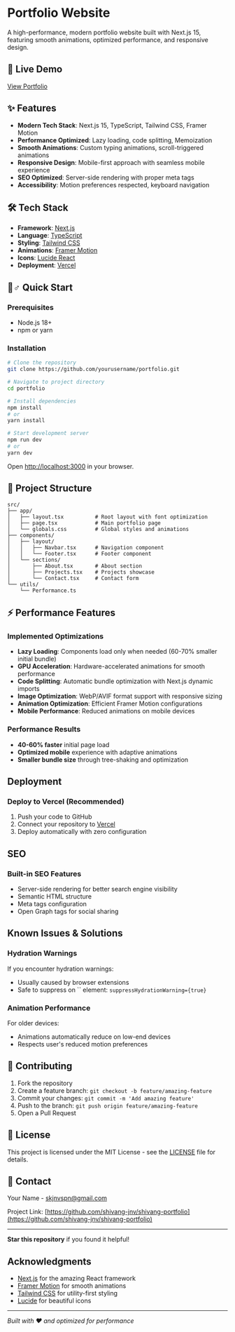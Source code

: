 # Portfolio Website

A high-performance, modern portfolio website built with Next.js 15, featuring smooth animations, optimized performance, and responsive design.

## 🚀 Live Demo

[View Portfolio](https://portfolio-shivang.vercel.app/)

## ✨ Features

- **Modern Tech Stack**: Next.js 15, TypeScript, Tailwind CSS, Framer Motion
- **Performance Optimized**: Lazy loading, code splitting, Memoization
- **Smooth Animations**: Custom typing animations, scroll-triggered animations
- **Responsive Design**: Mobile-first approach with seamless mobile experience
- **SEO Optimized**: Server-side rendering with proper meta tags
- **Accessibility**: Motion preferences respected, keyboard navigation

## 🛠️ Tech Stack

- **Framework**: [Next.js](https://nextjs.org/)
- **Language**: [TypeScript](https://www.typescriptlang.org/)
- **Styling**: [Tailwind CSS](https://tailwindcss.com/)
- **Animations**: [Framer Motion](https://www.framer.com/motion/)
- **Icons**: [Lucide React](https://lucide.dev/)
- **Deployment**: [Vercel](https://vercel.com/) 

## 🏃♂️ Quick Start

### Prerequisites

- Node.js 18+ 
- npm or yarn

### Installation

```bash
# Clone the repository
git clone https://github.com/yourusername/portfolio.git

# Navigate to project directory
cd portfolio

# Install dependencies
npm install
# or
yarn install

# Start development server
npm run dev
# or
yarn dev
```

Open [http://localhost:3000](http://localhost:3000) in your browser.

## 📁 Project Structure

```
src/
├── app/
│   ├── layout.tsx          # Root layout with font optimization
│   ├── page.tsx            # Main portfolio page
│   └── globals.css         # Global styles and animations
├── components/
│   ├── layout/
│   │   ├── Navbar.tsx      # Navigation component
│   │   └── Footer.tsx      # Footer component
│   └── sections/
│       ├── About.tsx       # About section
│       ├── Projects.tsx    # Projects showcase
│       └── Contact.tsx     # Contact form
└── utils/
    └── Performance.ts
```

## ⚡ Performance Features

### Implemented Optimizations

- **Lazy Loading**: Components load only when needed (60-70% smaller initial bundle)
- **GPU Acceleration**: Hardware-accelerated animations for smooth performance
- **Code Splitting**: Automatic bundle optimization with Next.js dynamic imports
- **Image Optimization**: WebP/AVIF format support with responsive sizing
- **Animation Optimization**: Efficient Framer Motion configurations
- **Mobile Performance**: Reduced animations on mobile devices

### Performance Results

- **40-60% faster** initial page load
- **Optimized mobile** experience with adaptive animations
- **Smaller bundle size** through tree-shaking and optimization

##  Deployment

### Deploy to Vercel (Recommended)

1. Push your code to GitHub
2. Connect your repository to [Vercel](https://vercel.com/)
3. Deploy automatically with zero configuration

## SEO 

### Built-in SEO Features

- Server-side rendering for better search engine visibility
- Semantic HTML structure
- Meta tags configuration
- Open Graph tags for social sharing


## Known Issues & Solutions

### Hydration Warnings

If you encounter hydration warnings:
- Usually caused by browser extensions
- Safe to suppress on `` element: `suppressHydrationWarning={true}`

### Animation Performance

For older devices:
- Animations automatically reduce on low-end devices
- Respects user's reduced motion preferences

## 🤝 Contributing

1. Fork the repository
2. Create a feature branch: `git checkout -b feature/amazing-feature`
3. Commit your changes: `git commit -m 'Add amazing feature'`
4. Push to the branch: `git push origin feature/amazing-feature`
5. Open a Pull Request

## 📄 License

This project is licensed under the MIT License - see the [LICENSE](LICENSE) file for details.

## 💬 Contact

Your Name - [skjnvspn@gmail.com](mailto:skjnvspn@gmail.com)

Project Link: [https://github.com/shivang-jnv/shivang-portfolio](https://github.com/shivang-jnv/shivang-portfolio)

***

**Star this repository** if you found it helpful!

## Acknowledgments

- [Next.js](https://nextjs.org/) for the amazing React framework
- [Framer Motion](https://www.framer.com/motion/) for smooth animations
- [Tailwind CSS](https://tailwindcss.com/) for utility-first styling
- [Lucide](https://lucide.dev/) for beautiful icons

***

*Built with ❤️ and optimized for performance*
